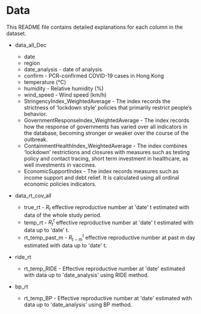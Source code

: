 
# Data
This README file contains detailed explanations for each column in the dataset.

* data_all_Dec 
  - date
  - region
  - date_analysis - date of analysis
  - confirm - PCR-confirmed COVID-19 cases in Hong Kong
  - temperature (°C)
  - humidity - Relative humidity (%)
  - wind_speed - Wind speed (km/h)
  - StringencyIndex_WeightedAverage - The index records the strictness of ‘lockdown style’ policies that primarily restrict people’s behavior. 
  - GovernmentResponseIndex_WeightedAverage - The index records how the response of governments has varied over all indicators in the database, becoming stronger or weaker over the course of the outbreak.
  - ContainmentHealthIndex_WeightedAverage - The index combines ‘lockdown’ restrictions and closures with measures such as testing policy and contact tracing, short term investment in healthcare, as well investments in vaccines. 
  - EconomicSupportIndex - The index records measures such as income support and debt relief. It is calculated using all ordinal economic policies indicators. 
  

* data_rt_cov_all 
  - true_rt - $R_t$ effective reproductive number at 'date' t estimated with data of the whole study period.
  - temp_rt - $R_t^t$ effective reproductive number at 'date' t estimated with data up to 'date' t.
  - rt_temp_past_m - $R_{t-m}^{t}$ effective reproductive number at past m day estimated with data up to 'date' t. 

* ride_rt
  - rt_temp_RIDE - Effective reproductive number at 'date' estimated with data up to 'date_analysis' using RIDE method.
  
* bp_rt
  - rt_temp_BP - Effective reproductive number at 'date' estimated with data up to 'date_analysis' using BP method.